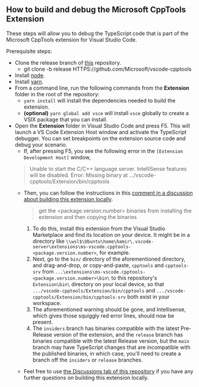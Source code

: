## How to build and debug the Microsoft CppTools Extension

These steps will allow you to debug the TypeScript code that is part of the Microsoft CppTools extension for Visual Studio Code.

Prerequisite steps:
  * Clone the release branch of [this](HTTPS://github.com/Microsoft/vscode-cpptools) repository.
      * git clone -b release HTTPS://github.com/Microsoft/vscode-cpptools
  * Install [node](HTTPS://nodejs.org).
  * Install [yarn](HTTPS://yarnpkg.com).
  * From a command line, run the following commands from the **Extension** folder in the root of the repository:
      * `yarn install` will install the dependencies needed to build the extension.
      * **(optional)** `yarn global add vsce` will install `vsce` globally to create a VSIX package that you can install.
  * Open the **Extension** folder in Visual Studio Code and press F5. This will launch a VS Code Extension Host window and activate the TypeScript debugger. You can set breakpoints on the extension source code and debug your scenario.
      * If, after pressing F5, you see the following error in the `[Extension Development Host]` window,
      > Unable to start the C/C++ language server. IntelliSense features will be disabled. Error: Missing binary at .../vscode-cpptools/Extension/bin/cpptools
      * Then, you can follow the instructions in this [comment in a discussion about building this extension locally](HTTPS://github.com/microsoft/vscode-cpptools/discussions/8745#discussioncomment-2091563).
        > get the <package.version.number> binaries from installing the extension and then copying the binaries
        1. To do this, install this extension from the Visual Studio Marketplace and find its location on your device. It might be in a directory like `\\wsl$\Ubuntu\home\hamir\.vscode-server\extensions\ms-vscode.cpptools-<package.version.number>`, for example.
        2. Next, go to the `bin/` directory of the aforementioned directory, and drag-and-drop, or copy-and-paste, `cpptools` and `cpptools-srv` from `...\extensions\ms-vscode.cpptools-<package.version.number>\bin\` to this repository's `Extension\bin\` directory on your local device, so that `.../vscode-cpptools/Extension/bin/cpptools` and `.../vscode-cpptools/Extension/bin/cpptools-srv` both exist in your workspace.
        3. The aforementioned warning should be gone, and Intellisense, which gives those squiggly red error lines, should now be present.
        4. The `insiders` branch has binaries compatible with the latest Pre-Release version of the extension, and the `release` branch has binaries compatible with the latest Release version, but the `main` branch may have TypeScript changes that are incompatible with the published binaries, in which case, you'll need to create a branch off the `insiders` or `release` branches.

      * Feel free to use [the Discussions tab of this repository](HTTPS://github.com/microsoft/vscode-cpptools/discussions) if you have any further questions on building this extension locally.
